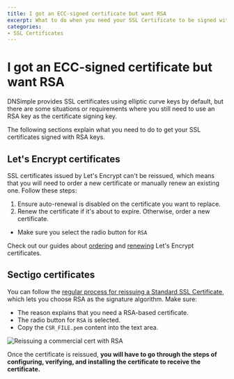 ```yaml
---
title: I got an ECC-signed certificate but want RSA
excerpt: What to do when you need your SSL Certificate to be signed with an RSA key.
categories:
- SSL Certificates
---
```


# I got an ECC-signed certificate but want RSA

DNSimple provides SSL certificates using elliptic curve keys by default, but there are some situations or requirements where you still need to use an RSA key as the certificate signing key. 

The following sections explain what you need to do to get your SSL certificates signed with RSA keys.

## Let's Encrypt certificates

SSL certificates issued by Let's Encrypt can't be reissued, which means that you will need to order a new certificate or manually renew an existing one. Follow these steps:

1. Ensure auto-renewal is disabled on the certificate you want to replace.
2. Renew the certificate if it's about to expire. Otherwise, order a new certificate.
  * Make sure you select the radio button for `RSA`

Check out our guides about [ordering](http://localhost:3000/articles/renewing-lets-encrypt-ssl-certificate/) and [renewing](articles/ordering-lets-encrypt-certificate/) Let's Encrypt certificates.

## Sectigo certificates

You can follow the [regular process for reissuing a Standard SSL Certificate](/articles/reissuing-ssl-certificate/), which lets you choose RSA as the signature algorithm. Make sure:

* The reason explains that you need a RSA-based certificate.
* The radio button for `RSA` is selected.
* Copy the `CSR_FILE.pem` content into the text area.

![Reissuing a commercial cert with RSA](/files/reissue_commercial_cert_with_rsa.png)

Once the certificate is reissued, **you will have to go through the steps of configuring, verifying, and installing the certificate to receive the certificate.**
